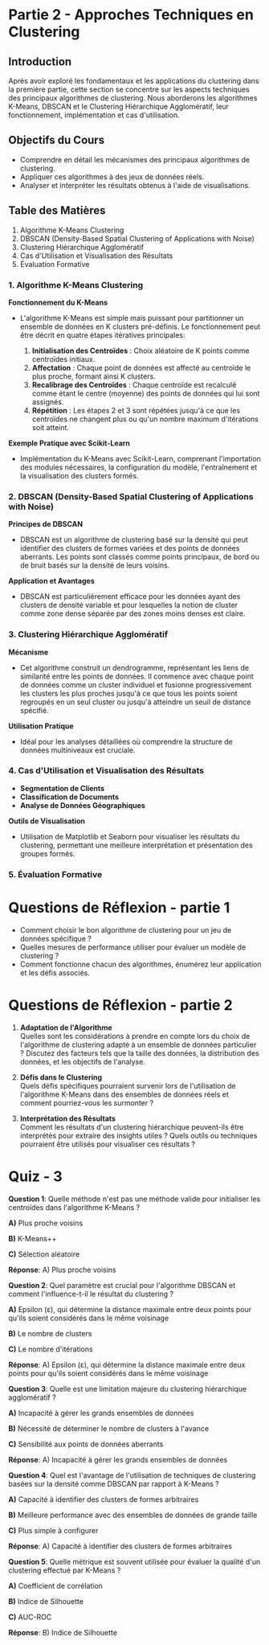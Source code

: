 # Partie 2 - Approches Techniques en Clustering

## Introduction

Après avoir exploré les fondamentaux et les applications du clustering dans la première partie, cette section se concentre sur les aspects techniques des principaux algorithmes de clustering. Nous aborderons les algorithmes K-Means, DBSCAN et le Clustering Hiérarchique Agglomératif, leur fonctionnement, implémentation et cas d'utilisation.

## Objectifs du Cours

- Comprendre en détail les mécanismes des principaux algorithmes de clustering.
- Appliquer ces algorithmes à des jeux de données réels.
- Analyser et interpréter les résultats obtenus à l'aide de visualisations.

## Table des Matières

1. Algorithme K-Means Clustering
2. DBSCAN (Density-Based Spatial Clustering of Applications with Noise)
3. Clustering Hiérarchique Agglomératif
4. Cas d'Utilisation et Visualisation des Résultats
5. Évaluation Formative

### 1. Algorithme K-Means Clustering

**Fonctionnement du K-Means**
- L'algorithme K-Means est simple mais puissant pour partitionner un ensemble de données en K clusters pré-définis. Le fonctionnement peut être décrit en quatre étapes itératives principales:

  1. **Initialisation des Centroïdes** : Choix aléatoire de K points comme centroïdes initiaux.
  2. **Affectation** : Chaque point de données est affecté au centroïde le plus proche, formant ainsi K clusters.
  3. **Recalibrage des Centroïdes** : Chaque centroïde est recalculé comme étant le centre (moyenne) des points de données qui lui sont assignés.
  4. **Répétition** : Les étapes 2 et 3 sont répétées jusqu'à ce que les centroïdes ne changent plus ou qu'un nombre maximum d'itérations soit atteint.

**Exemple Pratique avec Scikit-Learn**
- Implémentation du K-Means avec Scikit-Learn, comprenant l'importation des modules nécessaires, la configuration du modèle, l'entraînement et la visualisation des clusters formés.

### 2. DBSCAN (Density-Based Spatial Clustering of Applications with Noise)

**Principes de DBSCAN**
- DBSCAN est un algorithme de clustering basé sur la densité qui peut identifier des clusters de formes variées et des points de données aberrants. Les points sont classés comme points principaux, de bord ou de bruit basés sur la densité de leurs voisins.

**Application et Avantages**
- DBSCAN est particulièrement efficace pour les données ayant des clusters de densité variable et pour lesquelles la notion de cluster comme zone dense séparée par des zones moins denses est claire.

### 3. Clustering Hiérarchique Agglomératif

**Mécanisme**
- Cet algorithme construit un dendrogramme, représentant les liens de similarité entre les points de données. Il commence avec chaque point de données comme un cluster individuel et fusionne progressivement les clusters les plus proches jusqu'à ce que tous les points soient regroupés en un seul cluster ou jusqu'à atteindre un seuil de distance spécifié.

**Utilisation Pratique**
- Idéal pour les analyses détaillées où comprendre la structure de données multiniveaux est cruciale.

### 4. Cas d'Utilisation et Visualisation des Résultats

- **Segmentation de Clients**
- **Classification de Documents**
- **Analyse de Données Géographiques**

**Outils de Visualisation**
- Utilisation de Matplotlib et Seaborn pour visualiser les résultats du clustering, permettant une meilleure interprétation et présentation des groupes formés.

### 5. Évaluation Formative

# Questions de Réflexion - partie 1
- Comment choisir le bon algorithme de clustering pour un jeu de données spécifique ?
- Quelles mesures de performance utiliser pour évaluer un modèle de clustering ?
- Comment fonctionne chacun des algorithmes, énumérez leur application et les défis associés.

# Questions de Réflexion - partie 2

1. **Adaptation de l'Algorithme**  
   Quelles sont les considérations à prendre en compte lors du choix de l'algorithme de clustering adapté à un ensemble de données particulier ? Discutez des facteurs tels que la taille des données, la distribution des données, et les objectifs de l'analyse.

2. **Défis dans le Clustering**  
   Quels défis spécifiques pourraient survenir lors de l'utilisation de l'algorithme K-Means dans des ensembles de données réels et comment pourriez-vous les surmonter ?

3. **Interprétation des Résultats**  
   Comment les résultats d'un clustering hiérarchique peuvent-ils être interprétés pour extraire des insights utiles ? Quels outils ou techniques pourraient être utilisés pour visualiser ces résultats ?

# Quiz - 3

**Question 1**: Quelle méthode n'est pas une méthode valide pour initialiser les centroïdes dans l'algorithme K-Means ?

**A)** Plus proche voisins  

**B)** K-Means++  

**C)** Sélection aléatoire  

**Réponse**: A) Plus proche voisins

**Question 2**: Quel paramètre est crucial pour l'algorithme DBSCAN et comment l'influence-t-il le résultat du clustering ?

**A)** Epsilon (ε), qui détermine la distance maximale entre deux points pour qu'ils soient considérés dans le même voisinage  

**B)** Le nombre de clusters  

**C)** Le nombre d'itérations  

**Réponse**: A) Epsilon (ε), qui détermine la distance maximale entre deux points pour qu'ils soient considérés dans le même voisinage

**Question 3**: Quelle est une limitation majeure du clustering hiérarchique agglomératif ?

**A)** Incapacité à gérer les grands ensembles de données  

**B)** Nécessité de déterminer le nombre de clusters à l'avance  

**C)** Sensibilité aux points de données aberrants  

**Réponse**: A) Incapacité à gérer les grands ensembles de données

**Question 4**: Quel est l'avantage de l'utilisation de techniques de clustering basées sur la densité comme DBSCAN par rapport à K-Means ?

**A)** Capacité à identifier des clusters de formes arbitraires  

**B)** Meilleure performance avec des ensembles de données de grande taille  

**C)** Plus simple à configurer  

**Réponse**: A) Capacité à identifier des clusters de formes arbitraires

**Question 5**: Quelle métrique est souvent utilisée pour évaluer la qualité d'un clustering effectué par K-Means ?

**A)** Coefficient de corrélation  

**B)** Indice de Silhouette  

**C)** AUC-ROC  

**Réponse**: B) Indice de Silhouette
